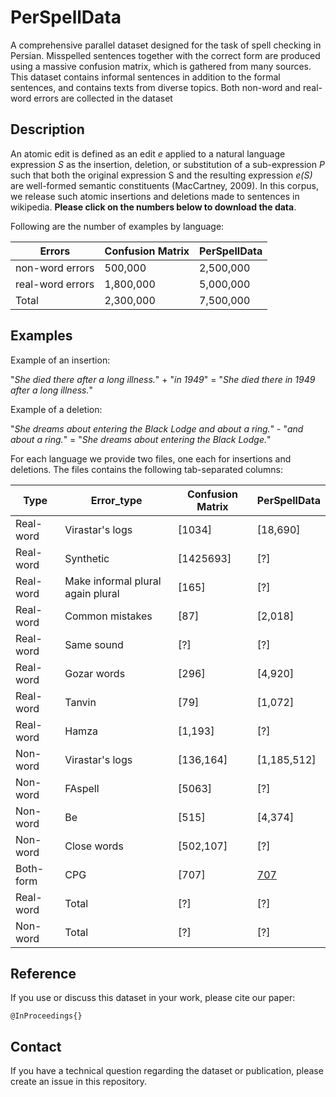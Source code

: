 # PerSpellData

A comprehensive parallel dataset designed for the task of spell checking in Persian. Misspelled sentences together with the correct form are produced using a massive confusion matrix, which is gathered from many sources. This dataset contains informal sentences in addition to the formal sentences, and contains texts from diverse topics. Both non-word and real-word errors are collected in the dataset


## Description

An atomic edit is defined as an edit *e* applied to a natural language expression *S* as the insertion, deletion, or substitution of a sub-expression *P* such that both the original expression S and the resulting expression *e(S)* are well-formed semantic constituents (MacCartney, 2009). In this corpus, we release such atomic insertions and deletions made to sentences in wikipedia. __**Please click on the numbers below to download the data**__.

Following are the number of examples by language:

Errors   | Confusion Matrix | PerSpellData|
---------|------------------|-------------|
non-word errors | 500,000     |2,500,000|
real-word errors| 1,800,000   |5,000,000|
Total           | 2,300,000   |7,500,000|


## Examples

Example of an insertion:

"*She died there after a long illness.*" + "*in 1949*" = "*She died there in 1949 after a long illness.*"

Example of a deletion:

"*She dreams about entering the Black Lodge and about a ring.*" - "*and about a ring.*" = "*She dreams about entering the Black Lodge.*"

For each language we provide two files, one each for insertions and deletions. The files contains the following tab-separated columns:

Type |Error_type | Confusion Matrix | PerSpellData |
---------|---------|------------|-----------|
Real-word |Virastar's logs  			| [1034] 	| [18,690]	|
Real-word |Synthetic  				| [1425693] 	| [?]		|
Real-word |Make informal plural again plural 	| [165]		| [?] 		|
Real-word |Common mistakes 			| [87]		| [2,018] 	|
Real-word |Same sound 				| [?] 		| [?]		|
Real-word |Gozar words 				| [296] 	| [4,920] 	|
Real-word |Tanvin 				| [79]  	| [1,072] 	|
Real-word |Hamza 				| [1,193]  	| [?] 		|
Non-word  |Virastar's logs  			| [136,164] 	| [1,185,512]	|
Non-word  |FAspell  				| [5063] 	| [?]		|
Non-word  |Be 					| [515]		| [4,374] 	|
Non-word  |Close words  			| [502,107] 	| [?] 		|
Both-form |CPG  				| [707] 	| [707](https://github.com/rominaoji/PerSpellData/tree/main/dehkhoda)	|
Real-word |Total  				| [?] 		| [?]		|
Non-word  |Total  				| [?]		| [?] 		|


## Reference 

If you use or discuss this dataset in your work, please cite our paper:

```
@InProceedings{}
```

## Contact

If you have a technical question regarding the dataset or publication, please
create an issue in this repository.
